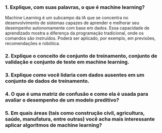 ### 1. Explique, com suas palavras, o que é machine learning?

Machine Learning é um subcampo da IA que se concentra no desenvolvimento
de sistemas capazes de aprender e melhorar seu desempenho autonomamente com base em dados.
Essa capacidade de aprendizado mostra a diferença da programação tradicional, onde os comandos são instruídos.
Poderá ser aplicado, por exemplo, em previsões, recomendações e robótica.

### 2. Explique o conceito de conjunto de treinamento, conjunto de validação e conjunto de teste em machine learning.

### 3. Explique como você lidaria com dados ausentes em um conjunto de dados de treinamento.

### 4. O que é uma matriz de confusão e como ela é usada para avaliar o desempenho de um modelo preditivo?

### 5. Em quais áreas (tais como construção civil, agricultura, saúde, manufatura, entre outras) você acha mais interessante aplicar algoritmos de machine learning?
